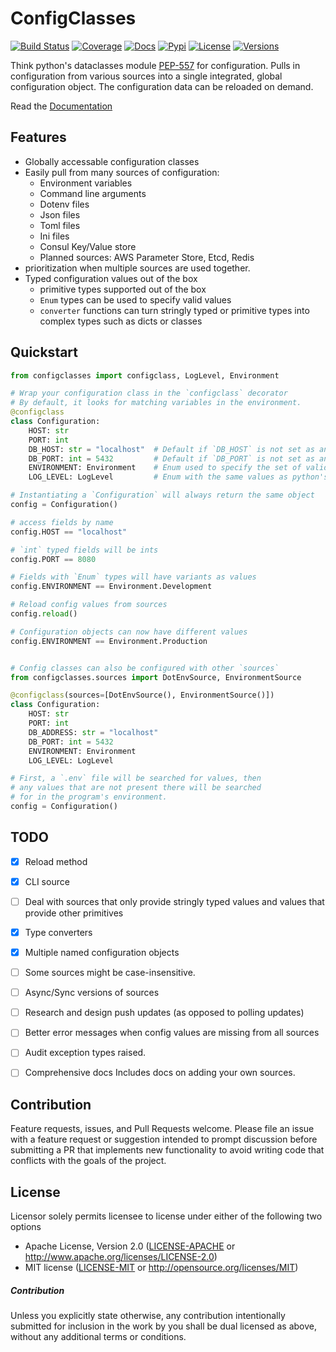 # ConfigClasses

[![Build Status](https://travis-ci.org/JeffBelgum/configclasses.svg?branch=master)](https://travis-ci.org/JeffBelgum/configclasses)
[![Coverage](https://codecov.io/gh/JeffBelgum/configclasses/branch/master/graph/badge.svg)](https://codecov.io/gh/JeffBelgum/configclasses)
[![Docs](https://readthedocs.org/projects/configclasses/badge/?version=latest)](https://configclasses.readthedocs.io/en/latest/)
[![Pypi](https://img.shields.io/pypi/v/configclasses.svg)](https://pypi.python.org/pypi/configclasses)
[![License](https://img.shields.io/pypi/l/configclasses.svg)](https://pypi.python.org/pypi/configclasses)
[![Versions](https://img.shields.io/pypi/pyversions/configclasses.svg)](https://pypi.python.org/pypi/configclasses)

Think python's dataclasses module [PEP-557](https://www.python.org/dev/peps/pep-0557/) for configuration.
Pulls in configuration from various sources into a single integrated, global configuration
object. The configuration data can be reloaded on demand.

Read the [Documentation](https://configclasses.readthedocs.io/en/latest/)


## Features
  - Globally accessable configuration classes
  - Easily pull from many sources of configuration:
    - Environment variables
    - Command line arguments
    - Dotenv files
    - Json files
    - Toml files
    - Ini files
    - Consul Key/Value store
    - Planned sources: AWS Parameter Store, Etcd, Redis
  - prioritization when multiple sources are used together.
  - Typed configuration values out of the box
    - primitive types supported out of the box
    - `Enum` types can be used to specify valid values
    - `converter` functions can turn stringly typed or primitive types into complex types such as dicts or classes


## Quickstart

```python
from configclasses import configclass, LogLevel, Environment

# Wrap your configuration class in the `configclass` decorator
# By default, it looks for matching variables in the environment.
@configclass
class Configuration:
    HOST: str
    PORT: int
    DB_HOST: str = "localhost"  # Default if `DB_HOST` is not set as an environment variable.
    DB_PORT: int = 5432         # Default if `DB_PORT` is not set as an environment variable.
    ENVIRONMENT: Environment    # Enum used to specify the set of valid values
    LOG_LEVEL: LogLevel         # Enum with the same values as python's logging level constants

# Instantiating a `Configuration` will always return the same object
config = Configuration()

# access fields by name
config.HOST == "localhost"

# `int` typed fields will be ints
config.PORT == 8080

# Fields with `Enum` types will have variants as values
config.ENVIRONMENT == Environment.Development

# Reload config values from sources
config.reload()

# Configuration objects can now have different values
config.ENVIRONMENT == Environment.Production


# Config classes can also be configured with other `sources`
from configclasses.sources import DotEnvSource, EnvironmentSource

@configclass(sources=[DotEnvSource(), EnvironmentSource()])
class Configuration:
    HOST: str
    PORT: int
    DB_ADDRESS: str = "localhost"
    DB_PORT: int = 5432
    ENVIRONMENT: Environment
    LOG_LEVEL: LogLevel

# First, a `.env` file will be searched for values, then
# any values that are not present there will be searched
# for in the program's environment.
config = Configuration()
```


## TODO
  - [x] Reload method
  - [x] CLI source
  - [ ] Deal with sources that only provide stringly typed values and values that provide other primitives
  - [x] Type converters
  - [x] Multiple named configuration objects
  - [ ] Some sources might be case-insensitive.
  - [ ] Async/Sync versions of sources
  - [ ] Research and design push updates (as opposed to polling updates)
  - [ ] Better error messages when config values are missing from all sources
  - [ ] Audit exception types raised.
  - [ ] Comprehensive docs
         Includes docs on adding your own sources.


## Contribution

Feature requests, issues, and Pull Requests welcome.
Please file an issue with a feature request or suggestion intended to prompt discussion
before submitting a PR that implements new functionality to avoid writing code that
conflicts with the goals of the project.


## License

Licensor solely permits licensee to license under either of the following two options
 * Apache License, Version 2.0 ([LICENSE-APACHE](LICENSE-APACHE) or http://www.apache.org/licenses/LICENSE-2.0)
 * MIT license ([LICENSE-MIT](LICENSE-MIT) or http://opensource.org/licenses/MIT)

##### Contribution

Unless you explicitly state otherwise, any contribution intentionally submitted
for inclusion in the work by you shall be dual licensed as above, without any
additional terms or conditions.

